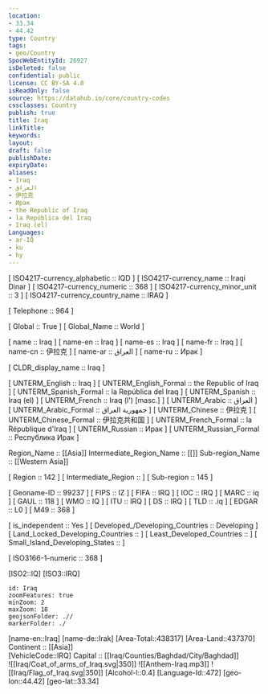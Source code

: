```yaml
---
location:
- 33.34
- 44.42
type: Country
tags:
- geo/Country
SpocWebEntityId: 26927
isDeleted: false
confidential: public
license: CC BY-SA 4.0
isReadOnly: false
source: https://datahub.io/core/country-codes
cssclasses: Country
publish: true
title: Iraq
linkTitle: 
keywords: 
layout: 
draft: false
publishDate: 
expiryDate: 
aliases:
- Iraq
- العراق
- 伊拉克
- Ирак
- the Republic of Iraq
- la República del Iraq
- Iraq (el)
Languages:
- ar-IQ
- ku
- hy
---
```



[	ISO4217-currency_alphabetic	 :: IQD ] 
[	ISO4217-currency_name	 :: Iraqi Dinar ] 
[	ISO4217-currency_numeric	 :: 368 ] 
[	ISO4217-currency_minor_unit	 :: 3 ] 
[	ISO4217-currency_country_name	 :: IRAQ ] 

[	Telephone	 :: 964 ] 

[	Global	 :: True ] 
[	Global_Name	 :: World ] 

[	name	 :: Iraq ] 
[	name-en	 :: Iraq ] 
[	name-es	 :: Iraq ] 
[	name-fr	 :: Iraq ] 
[	name-cn	 :: 伊拉克 ] 
[	name-ar	 :: العراق ] 
[	name-ru	 :: Ирак ] 

[	CLDR_display_name	 :: Iraq ] 

[	UNTERM_English	 :: Iraq ] 
[	UNTERM_English_Formal	 :: the Republic of Iraq ] 
[	UNTERM_Spanish_Formal	 :: la República del Iraq ] 
[	UNTERM_Spanish	 :: Iraq (el) ] 
[	UNTERM_French	 :: Iraq (l') [masc.] ] 
[	UNTERM_Arabic	 :: العراق ] 
[	UNTERM_Arabic_Formal	 :: جمهورية العراق ] 
[	UNTERM_Chinese	 :: 伊拉克 ] 
[	UNTERM_Chinese_Formal	 :: 伊拉克共和国 ] 
[	UNTERM_French_Formal	 :: la République d'Iraq ] 
[	UNTERM_Russian	 :: Ирак ] 
[	UNTERM_Russian_Formal	 :: Республика Ирак ] 

Region_Name ::  [[Asia]] 
Intermediate_Region_Name ::  [[]] 
Sub-region_Name ::  [[Western Asia]] 

[	Region	 :: 142 ] 
[	Intermediate_Region	 ::  ] 
[	Sub-region	 :: 145 ] 

[	Geoname-ID	 :: 99237 ] 
[	FIPS	 :: IZ ] 
[	FIFA	 :: IRQ ] 
[	IOC	 :: IRQ ] 
[	MARC	 :: iq ] 
[	GAUL	 :: 118 ] 
[	WMO	 :: IQ ] 
[	ITU	 :: IRQ ] 
[	DS	 :: IRQ ] 
[	TLD	 :: .iq ] 
[	EDGAR	 :: L0 ] 
[	M49	 :: 368 ] 

[	is_independent	 :: Yes ] 
[	Developed_/Developing_Countries	 :: Developing ] 
[	Land_Locked_Developing_Countries	 ::  ] 
[	Least_Developed_Countries	 ::  ] 
[	Small_Island_Developing_States	 ::  ] 

[	ISO3166-1-numeric	 :: 368 ] 



[ISO2::IQ] 
[ISO3::IRQ] 
```leaflet
id: Iraq
zoomFeatures: true 
minZoom: 2 
maxZoom: 18
geojsonFolder: .// 
markerFolder: ./
```

[name-en::Iraq] 
[name-de::Irak] 
[Area-Total::438317] 
[Area-Land::437370] 
Continent :: [[Asia]]  
[VehicleCode::IRQ] 
Capital :: [[Iraq/Counties/Baghdad/City/Baghdad]]  
![[Iraq/Coat_of_arms_of_Iraq.svg|350]] 
![[Anthem-Iraq.mp3]] 
![[Iraq/Flag_of_Iraq.svg|350]] 
[Alcohol-l::0.4] 
[Language-Id::472] 
[geo-lon::44.42] 
[geo-lat::33.34] 




